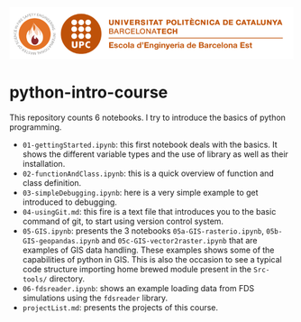 ![logo](Data/logo.png)
# python-intro-course

This repository counts 6 notebooks. I try to introduce the basics of python programming.

* `01-gettingStarted.ipynb`: this first notebook deals with the basics. It shows the different variable types and the use of library as well as their installation.
* `02-functionAndClass.ipynb`: this is a quick overview of function and class definition.
* `03-simpleDebugging.ipynb`: here is a very simple example to get introduced to debugging.
* `04-usingGit.md`: this fire is a text file that introduces you to the basic command of git, to start using version control system.
* `05-GIS.ipynb`: presents the 3 notebooks `05a-GIS-rasterio.ipynb`, `05b-GIS-geopandas.ipynb` and `05c-GIS-vector2raster.ipynb` that are examples of GIS data handling. These examples shows some of the capabilities of python in GIS. This is also the occasion to see a typical code structure importing home brewed module present in the `Src-tools/` directory.
* `06-fdsreader.ipynb`: shows an example loading data from FDS simulations using the `fdsreader` library.
*  `projectList.md`: presents the projects of this course.